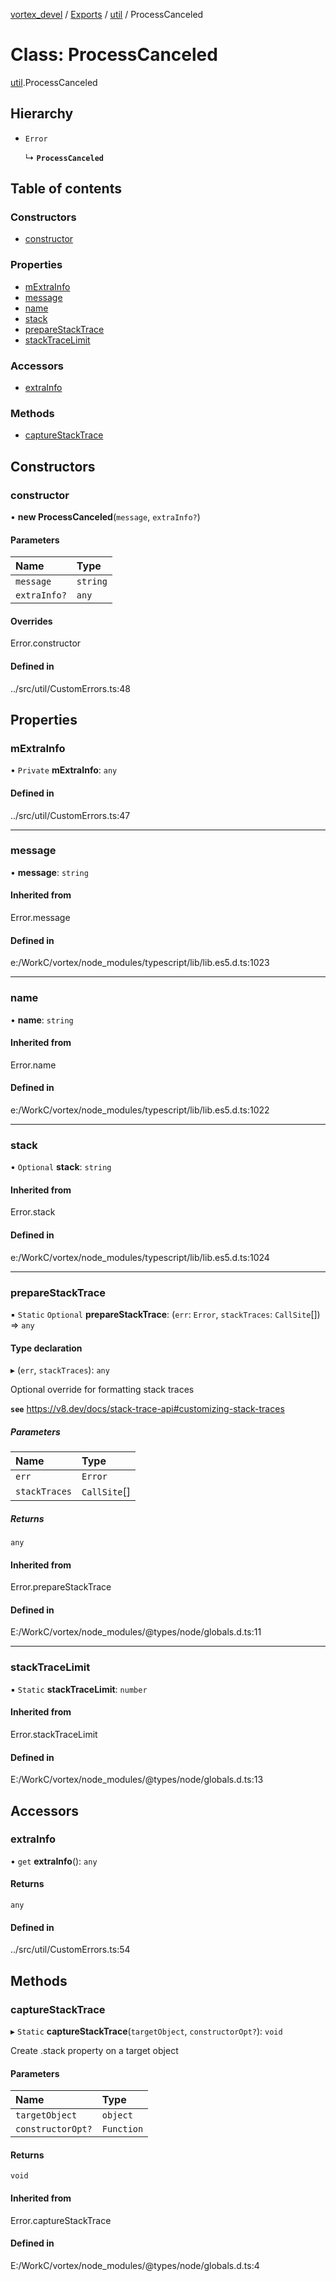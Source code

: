 [vortex_devel](../README.md) / [Exports](../modules.md) / [util](../modules/util.md) / ProcessCanceled

# Class: ProcessCanceled

[util](../modules/util.md).ProcessCanceled

## Hierarchy

- `Error`

  ↳ **`ProcessCanceled`**

## Table of contents

### Constructors

- [constructor](util.ProcessCanceled.md#constructor)

### Properties

- [mExtraInfo](util.ProcessCanceled.md#mextrainfo)
- [message](util.ProcessCanceled.md#message)
- [name](util.ProcessCanceled.md#name)
- [stack](util.ProcessCanceled.md#stack)
- [prepareStackTrace](util.ProcessCanceled.md#preparestacktrace)
- [stackTraceLimit](util.ProcessCanceled.md#stacktracelimit)

### Accessors

- [extraInfo](util.ProcessCanceled.md#extrainfo)

### Methods

- [captureStackTrace](util.ProcessCanceled.md#capturestacktrace)

## Constructors

### constructor

• **new ProcessCanceled**(`message`, `extraInfo?`)

#### Parameters

| Name | Type |
| :------ | :------ |
| `message` | `string` |
| `extraInfo?` | `any` |

#### Overrides

Error.constructor

#### Defined in

../src/util/CustomErrors.ts:48

## Properties

### mExtraInfo

• `Private` **mExtraInfo**: `any`

#### Defined in

../src/util/CustomErrors.ts:47

___

### message

• **message**: `string`

#### Inherited from

Error.message

#### Defined in

e:/WorkC/vortex/node_modules/typescript/lib/lib.es5.d.ts:1023

___

### name

• **name**: `string`

#### Inherited from

Error.name

#### Defined in

e:/WorkC/vortex/node_modules/typescript/lib/lib.es5.d.ts:1022

___

### stack

• `Optional` **stack**: `string`

#### Inherited from

Error.stack

#### Defined in

e:/WorkC/vortex/node_modules/typescript/lib/lib.es5.d.ts:1024

___

### prepareStackTrace

▪ `Static` `Optional` **prepareStackTrace**: (`err`: `Error`, `stackTraces`: `CallSite`[]) => `any`

#### Type declaration

▸ (`err`, `stackTraces`): `any`

Optional override for formatting stack traces

**`see`** https://v8.dev/docs/stack-trace-api#customizing-stack-traces

##### Parameters

| Name | Type |
| :------ | :------ |
| `err` | `Error` |
| `stackTraces` | `CallSite`[] |

##### Returns

`any`

#### Inherited from

Error.prepareStackTrace

#### Defined in

E:/WorkC/vortex/node_modules/@types/node/globals.d.ts:11

___

### stackTraceLimit

▪ `Static` **stackTraceLimit**: `number`

#### Inherited from

Error.stackTraceLimit

#### Defined in

E:/WorkC/vortex/node_modules/@types/node/globals.d.ts:13

## Accessors

### extraInfo

• `get` **extraInfo**(): `any`

#### Returns

`any`

#### Defined in

../src/util/CustomErrors.ts:54

## Methods

### captureStackTrace

▸ `Static` **captureStackTrace**(`targetObject`, `constructorOpt?`): `void`

Create .stack property on a target object

#### Parameters

| Name | Type |
| :------ | :------ |
| `targetObject` | `object` |
| `constructorOpt?` | `Function` |

#### Returns

`void`

#### Inherited from

Error.captureStackTrace

#### Defined in

E:/WorkC/vortex/node_modules/@types/node/globals.d.ts:4
